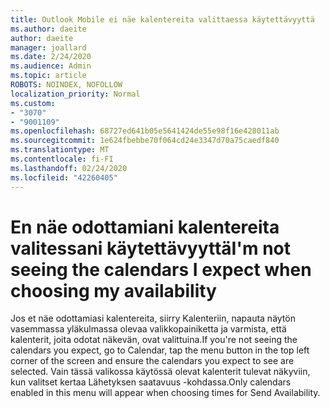 ```yaml
---
title: Outlook Mobile ei näe kalentereita valittaessa käytettävyyttä
ms.author: daeite
author: daeite
manager: joallard
ms.date: 2/24/2020
ms.audience: Admin
ms.topic: article
ROBOTS: NOINDEX, NOFOLLOW
localization_priority: Normal
ms.custom:
- "3070"
- "9001109"
ms.openlocfilehash: 68727ed641b05e5641424de55e98f16e428011ab
ms.sourcegitcommit: 1e624fbebbe70f064cd24e3347d70a75caedf840
ms.translationtype: MT
ms.contentlocale: fi-FI
ms.lasthandoff: 02/24/2020
ms.locfileid: "42260405"
---
```

# <a name="im-not-seeing-the-calendars-i-expect-when-choosing-my-availability"></a><span data-ttu-id="16180-102">En näe odottamiani kalentereita valitessani käytettävyyttä</span><span class="sxs-lookup"><span data-stu-id="16180-102">I'm not seeing the calendars I expect when choosing my availability</span></span>

<span data-ttu-id="16180-103">Jos et näe odottamiasi kalentereita, siirry Kalenteriin, napauta näytön vasemmassa yläkulmassa olevaa valikkopainiketta ja varmista, että kalenterit, joita odotat näkevän, ovat valittuina.</span><span class="sxs-lookup"><span data-stu-id="16180-103">If you're not seeing the calendars you expect, go to Calendar, tap the menu button in the top left corner of the screen and ensure the calendars you expect to see are selected.</span></span> <span data-ttu-id="16180-104">Vain tässä valikossa käytössä olevat kalenterit tulevat näkyviin, kun valitset kertaa Lähetyksen saatavuus -kohdassa.</span><span class="sxs-lookup"><span data-stu-id="16180-104">Only calendars enabled in this menu will appear when choosing times for Send Availability.</span></span>